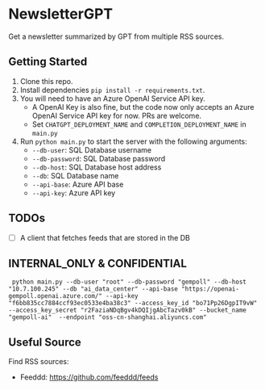 # NewsletterGPT

Get a newsletter summarized by GPT from multiple RSS sources.

## Getting Started
1. Clone this repo.
2. Install dependencies `pip install -r requirements.txt`.
3. You will need to have an Azure OpenAI Service API key.
    * A OpenAI Key is also fine, but the code now only accepts an Azure OpenAI Service API key for now. PRs are welcome.
    * Set `CHATGPT_DEPLOYMENT_NAME` and `COMPLETION_DEPLOYMENT_NAME` in `main.py`
4. Run `python main.py` to start the server with the following arguments:
    * `--db-user`: SQL Database username
    * `--db-password`: SQL Database password
    * `--db-host`: SQL Database host address
    * `--db`: SQL Database name
    * `--api-base`: Azure API base
    * `--api-key`: Azure API key

## TODOs
- [ ] A client that fetches feeds that are stored in the DB


## INTERNAL_ONLY & CONFIDENTIAL

```shell
 python main.py --db-user "root" --db-password "gempoll" --db-host "10.7.100.245" --db "ai_data_center" --api-base "https://openai-gempoll.openai.azure.com/" --api-key "f6bb835cc7884ccf93ec0533e4ba38c3" --access_key_id "bo71Pp26DgpIT9vW" --access_key_secret "r2FaziaNDqBgv4kDQIjgAbcTazv0kB" --bucket_name "gempoll-ai"  --endpoint "oss-cn-shanghai.aliyuncs.com"
```

## Useful Source
Find RSS sources:
* Feeddd: https://github.com/feeddd/feeds